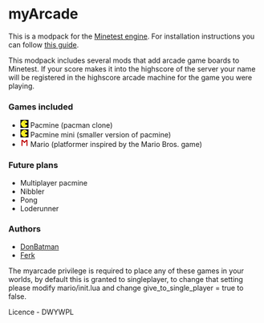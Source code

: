 # myArcade

This is a modpack for the [Minetest engine](http://www.minetest.net/).
For installation instructions you can follow [this guide](http://dev.minetest.net/Installing_Mods).

This modpack includes several mods that add arcade game boards to Minetest.
If your score makes it into the highscore of the server your name will be registered in the highscore arcade machine for the game you were playing.

### Games included

* ![icon](pacmine/textures/pacmine_1.png) Pacmine (pacman clone)
* ![icon](pacmine/textures/pacmine_1.png) Pacmine mini (smaller version of pacmine)
* ![icon](mario/textures/mario_m.png) Mario (platformer inspired by the Mario Bros. game)

### Future plans

* Multiplayer pacmine
* Nibbler
* Pong
* Loderunner

### Authors

* [DonBatman](https://github.com/DonBatman/)
* [Ferk](https://github.com/Ferk/)

The myarcade privilege is required to place any of these games in your worlds, by default this is granted to singleplayer, to change that setting please modify mario/init.lua and change give_to_single_player = true to false.

Licence - DWYWPL
